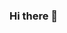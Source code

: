 ### Hi there 👋

<!--
**alok-gorain/alok-gorain** is a ✨ _special_ ✨ repository because its `README.md` (this file) appears on your GitHub profile.

Here are some ideas to get you started:

- 🔭 I’m currently working on 
- 🌱 I’m currently learning LLM, GEN AI
- 👯 I’m looking to collaborate on ...
- 🤔 I’m looking for help with ...
- 💬 Ask me about Python, MySQL, ML, DL, NLP, LLM, Gen AI
- 📫 How to reach me: alokgorain99@gmail.com
- 😄 Pronouns: ...
- ⚡ Fun fact: ...
-->

